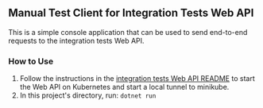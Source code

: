 ## Manual Test Client for Integration Tests Web API

This is a simple console application that can be used to send end-to-end requests to the integration tests Web API.

### How to Use

1. Follow the instructions in the [integration tests Web API README](../CosmosDB.Extensions.SessionTokens.AspNetCore.IntegrationTestsWebAPI/README.md)
   to start the Web API on Kubernetes and start a local tunnel to minikube.
2. In this project's directory, run: `dotnet run`
